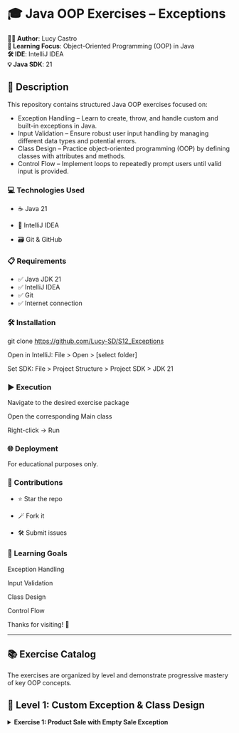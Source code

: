 
# 🎓 Java OOP Exercises – Exceptions

**👨‍💻 Author**: Lucy Castro  
**🧠 Learning Focus**: Object-Oriented Programming (OOP) in Java  
**🛠️ IDE**: IntelliJ IDEA  
**💡 Java SDK**: 21  

## 📄 Description
This repository contains structured Java OOP exercises focused on:
- Exception Handling – Learn to create, throw, and handle custom and built-in exceptions in Java.
- Input Validation – Ensure robust user input handling by managing different data types and potential errors.
- Class Design – Practice object-oriented programming (OOP) by defining classes with attributes and methods.
- Control Flow – Implement loops to repeatedly prompt users until valid input is provided.

### 💻 Technologies Used
- ☕ Java 21

- 🧠 IntelliJ IDEA

- 🗃️ Git & GitHub

### 📋 Requirements
- ✅ Java JDK 21
- ✅ IntelliJ IDEA
- ✅ Git
- ✅ Internet connection

### 🛠️ Installation

git clone https://github.com/Lucy-SD/S12_Exceptions

Open in IntelliJ: File > Open > [select folder]

Set SDK: File > Project Structure > Project SDK > JDK 21

### ▶️ Execution
Navigate to the desired exercise package

Open the corresponding Main class

Right-click → Run

### 🌐 Deployment
For educational purposes only.

### 🤝 Contributions
- ⭐ Star the repo

- 🪄 Fork it

- 🛠️ Submit issues

### 🎯 Learning Goals
Exception Handling

Input Validation

Class Design

Control Flow

Thanks for visiting! 🚀



---

## 📚 Exercise Catalog
The exercises are organized by level and demonstrate progressive mastery of key OOP concepts.

## 📂 Level 1: Custom Exception & Class Design

<details>
<summary><b>Exercise 1: Product Sale with Empty Sale Exception</b></summary>

### 📝 Description  
Create a `Product` class (with `name` and `price`) and a `Sale` class (with a product list and total price). The `Sale` class must:  
- Throw a custom `VendaBuidaException` if `calculateTotal()` is called with no products.  
- Sum product prices if the list is not empty.  
- Handle `IndexOutOfBoundsException` explicitly.

## 📂 Level 2: Robust Input Validation Class

<details>
<summary><b>Exercise 2: Robust Input Validation Class</b></summary>
  
### 📋 Description
Create an `Input` class that safely handles user input with comprehensive exception handling using `Scanner`.

## 🎯 Requirements
- Instantiate a `Scanner` object
- Create static methods to read different data types
- Handle exceptions and retry until valid input is received
- Show appropriate error messages (e.g., "Format Error")

## 📝 Methods to Implement

### Handling InputMismatchException
``java
public static byte readByte(String message);
public static int readInt(String message);
public static float readFloat(String message); 
public static double readDouble(String message);

